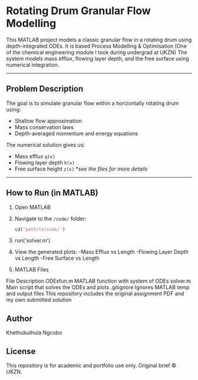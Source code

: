 # Rotating Drum Granular Flow Modelling

This MATLAB project models a classic granular flow in a rotating drum using depth-integrated ODEs. It is based Process Modelling & Optimisation (One of the chemical engineering module I took during undergrad at UKZN) The system models mass efflux, flowing layer depth, and the free surface using numerical integration.

---

##  Problem Description

The goal is to simulate granular flow within a horizontally rotating drum using:
- Shallow flow approximation
- Mass conservation laws
- Depth-averaged momentum and energy equations

The numerical solution gives us:
- Mass efflux `q(x)`
- Flowing layer depth `h(x)`
- Free surface height `z(x)`
**see the files for more details*
---

##  How to Run (in MATLAB)

1. Open MATLAB
2. Navigate to the `/code/` folder:
   ```matlab
   cd('path/to/code/')
3. run('solver.m')
5. View the generated plots:
-Mass Efflux vs Length
-Flowing Layer Depth vs Length
-Free Surface vs Length

5. MATLAB Files
   
File	Description
ODEsfun.m	MATLAB function with system of ODEs
solver.m	Main script that solves the ODEs and plots
.gitignore	Ignores MATLAB temp and output files
This repository includes the original assignment PDF and my own submitted solution


## Author

Khethukuthula Ngcobo

## License

This repository is for academic and portfolio use only. Original brief © UKZN.
